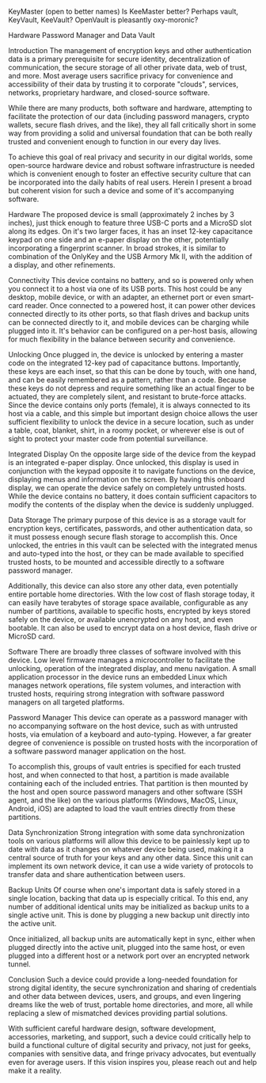 KeyMaster
(open to better names) Is KeeMaster better? Perhaps vault, KeyVault, KeeVault? OpenVault is pleasantly oxy-moronic?

Hardware Password Manager and Data Vault

Introduction
The management of encryption keys and other authentication data is a primary prerequisite for secure identity, decentralization of communication, the secure storage of all other private data, web of trust, and more. Most average users sacrifice privacy for convenience and accessibility of their data by trusting it to corporate "clouds", services, networks, proprietary hardware, and closed-source software.

While there are many products, both software and hardware, attempting to facilitate the protection of our data (including password managers, crypto wallets, secure flash drives, and the like), they all fall critically short in some way from providing a solid and universal foundation that can be both really trusted and convenient enough to function in our every day lives.

To achieve this goal of real privacy and security in our digital worlds, some open-source hardware device and robust software infrastructure is needed which is convenient enough to foster an effective security culture that can be incorporated into the daily habits of real users. Herein I present a broad but coherent vision for such a device and some of it's accompanying software.

Hardware
The proposed device is small (approximately 2 inches by 3 inches), just thick enough to feature three USB-C ports and a MicroSD slot along its edges. On it's two larger faces, it has an inset 12-key capacitance keypad on one side and an e-paper display on the other, potentially incorporating a fingerprint scanner. In broad strokes, it is similar to combination of the OnlyKey and the USB Armory Mk II, with the addition of a display, and other refinements.

Connectivity
This device contains no battery, and so is powered only when you connect it to a host via one of its USB ports. This host could be any desktop, mobile device, or with an adapter, an ethernet port or even smart-card reader. Once connected to a powered host, it can power other devices connected directly to its other ports, so that flash drives and backup units can be connected directly to it, and mobile devices can be charging while plugged into it. It's behavior can be configured on a per-host basis, allowing for much flexibility in the balance between security and convenience.

Unlocking
Once plugged in, the device is unlocked by entering a master code on the integrated 12-key pad of capacitance buttons. Importantly, these keys are each inset, so that this can be done by touch, with one hand, and can be easily remembered as a pattern, rather than a code. Because these keys do not depress and require something like an actual finger to be actuated, they are completely silent, and resistant to brute-force attacks. Since the device contains only ports (female), it is always connected to its host via a cable, and this simple but important design choice allows the user sufficient flexibility to unlock the device in a secure location, such as under a table, coat, blanket, shirt, in a roomy pocket, or wherever else is out of sight to protect your master code from potential surveillance.

Integrated Display
On the opposite large side of the device from the keypad is an integrated e-paper display. Once unlocked, this display is used in conjunction with the keypad opposite it to navigate functions on the device, displaying menus and information on the screen. By having this onboard display, we can operate the device safely on completely untrusted hosts. While the device contains no battery, it does contain sufficient capacitors to modify the contents of the display when the device is suddenly unplugged.

Data Storage
The primary purpose of this device is as a storage vault for encryption keys, certificates, passwords, and other authentication data, so it must possess enough secure flash storage to accomplish this. Once unlocked, the entries in this vault can be selected with the integrated menus and auto-typed into the host, or they can be made available to specified trusted hosts, to be mounted and accessible directly to a software password manager.

Additionally, this device can also store any other data, even potentially entire portable home directories. With the low cost of flash storage today, it can easily have terabytes of storage space available, configurable as any number of partitions, available to specific hosts, encrypted by keys stored safely on the device, or available unencrypted on any host, and even bootable. It can also be used to encrypt data on a host device, flash drive or MicroSD card.

Software
There are broadly three classes of software involved with this device. Low level firmware manages a microcontroller to facilitate the unlocking, operation of the integrated display, and menu navigation. A small application processor in the device runs an embedded Linux which manages network operations, file system volumes, and interaction with trusted hosts, requiring strong integration with software password managers on all targeted platforms.

Password Manager
This device can operate as a password manager with no accompanying software on the host device, such as with untrusted hosts, via emulation of a keyboard and auto-typing. However, a far greater degree of convenience is possible on trusted hosts with the incorporation of a software password manager application on the host.

To accomplish this, groups of vault entries is specified for each trusted host, and when connected to that host, a partition is made available containing each of the included entries. That partition is then mounted by the host and open source password managers and other software (SSH agent, and the like) on the various platforms (Windows, MacOS, Linux, Android, iOS) are adapted to load the vault entries directly from these partitions.

Data Synchronization
Strong integration with some data synchronization tools on various platforms will allow this device to be painlessly kept up to date with data as it changes on whatever device being used, making it a central source of truth for your keys and any other data. Since this unit can implement its own network device, it can use a wide variety of protocols to transfer data and share authentication between users.

Backup Units
Of course when one's important data is safely stored in a single location, backing that data up is especially critical. To this end, any number of additional identical units may be initialized as backup units to a single active unit. This is done by plugging a new backup unit directly into the active unit.

Once initialized, all backup units are automatically kept in sync, either when plugged directly into the active unit, plugged into the same host, or even plugged into a different host or a network port over an encrypted network tunnel.

Conclusion
Such a device could provide a long-needed foundation for strong digital identity, the secure synchronization and sharing of credentials and other data between devices, users, and groups, and even lingering dreams like the web of trust, portable home directories, and more, all while replacing a slew of mismatched devices providing partial solutions.

With sufficient careful hardware design, software development, accessories, marketing, and support, such a device could critically help to build a functional culture of digital security and privacy, not just for geeks, companies with sensitive data, and fringe privacy advocates, but eventually even for average users. If this vision inspires you, please reach out and help make it a reality.
